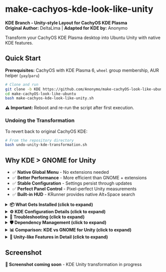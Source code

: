 # make-cachyos-kde-look-like-unity

**KDE Branch - Unity-style Layout for CachyOS KDE Plasma**  
**Original Author:** DeltaLima | **Adapted for KDE by:** Anonymo

Transform your CachyOS KDE Plasma desktop into Ubuntu Unity with native KDE features.

## Quick Start

**Prerequisites:** CachyOS with KDE Plasma 6, `wheel` group membership, AUR helper (`yay`/`paru`)

```bash
# Clone and run
git clone -b KDE https://github.com/Anonymo/make-cachyOS-look-like-ubuntu.git
cd make-cachyOS-look-like-ubuntu
bash make-cachyos-kde-look-like-unity.sh
```

**⚠️ Important:** Reboot and re-run the script after first execution.

### Undoing the Transformation

To revert back to original CachyOS KDE:

```bash
# From the repository directory
bash undo-unity-kde-transformation.sh
```

## Why KDE > GNOME for Unity

- ✅ **Native Global Menu** - No extensions needed
- ✅ **Better Performance** - More efficient than GNOME + extensions  
- ✅ **Stable Configuration** - Settings persist through updates
- ✅ **Perfect Panel Control** - Pixel-perfect Unity measurements
- ✅ **Built-in HUD** - KRunner provides native Alt+Space search

<details>
<summary><strong>📦 What Gets Installed (click to expand)</strong></summary>

### Official Repository Packages
- Ubuntu fonts, Liberation fonts, Noto fonts
- Plymouth for boot splash
- Thunderbird email client, Konsole terminal
- rofi-wayland alternative launcher

### AUR Packages
- `ttf-ms-fonts` - Microsoft core fonts
- `yaru-gtk-theme`, `yaru-icon-theme`, `yaru-sound-theme` - Ubuntu Yaru themes
- `latte-dock` - Unity-style dock with 48px icons
- `appmenu-gtk-module-git` - Global menu support for GTK apps
- `libdbusmenu-*` - DBus menu libraries
- `ubuntu-wallpapers` - Authentic Ubuntu wallpaper collection
- `libreoffice-style-yaru-fullcolor` - Yaru-styled LibreOffice icons

### Optional KDE Yaru Theming
- `kvantum` - Advanced theming engine for KDE
- **KvYaru-Colors** - Yaru-style themes specifically designed for KDE/Plasma
  - **Author:** Gabriel Pöl (GabePoel)  
  - **License:** GPL-3.0  
  - **Our Fork:** https://github.com/Anonymo/KvYaru-Colors (primary source)
  - **Original:** https://github.com/GabePoel/KvYaru-Colors (fallback)
  - Creates attribution file with commit tracking for proper credit
  - Activated via Kvantum Manager

</details>

<details>
<summary><strong>⚙️ KDE Configuration Details (click to expand)</strong></summary>

### Panel Layout
- **Top Panel (24px height)**
  - Application menu widget
  - Global menu bar (native KDE)
  - System tray and clock
  
- **Left Dock (Latte Dock)**
  - 48px icon size (Unity-style)
  - Unity-style indicators
  - Applications launcher at top
  - Intelligent auto-hide

### Window Management
- Window buttons on left: Close, Minimize, Maximize
- Borderless maximized windows
- Global menu integration (native)

### Keyboard Shortcuts
- **Super key**: Application dashboard
- **Alt+Space**: KRunner (HUD-like search)
- **Ctrl+Alt+T**: Terminal

</details>

<details>
<summary><strong>🔧 Troubleshooting (click to expand)</strong></summary>

### Global Menu Not Working
**Issue:** GTK apps don't show global menu  
**Solution:** Ensure environment variables are set:
```bash
export GTK_MODULES=appmenu-gtk-module
export UBUNTU_MENUPROXY=1
```

### Bootloader Support (Optional)
The script will ask if you want to configure bootloader for quiet splash:
- **GRUB:** Automatically configured
- **systemd-boot:** Manual instructions for `/boot/loader/entries/`
- **rEFInd:** Manual instructions for `/boot/refind_linux.conf`
- **Limine:** Manual instructions for `/boot/limine.cfg`

### Group Membership
**Issue:** "not in sudo group" error  
**Solution:** `su -c "usermod -aG wheel $USER"`

### Latte Dock Not Starting
**Solutions:**
1. Start manually: `latte-dock --layout Unity &`
2. Check errors: `latte-dock --debug`
3. Restart Plasma: `kquitapp5 plasmashell && kstart5 plasmashell`

### KvYaru-Colors Theme Not Working
1. Open Kvantum Manager: `kvantummanager`
2. Select a Yaru theme variant
3. Go to System Settings > Appearance > Application Style > Kvantum
4. Restart applications

</details>


<details>
<summary><strong>🛡️ Dependency Management (click to expand)</strong></summary>

To ensure reliability and avoid issues with external repositories going offline, this project uses a **fork-first** strategy:

### External Dependencies Strategy
- **Primary Source:** Our forked repositories under `github.com/Anonymo/`
- **Fallback:** Original repositories as backup if our fork is unavailable
- **Attribution:** Full credit maintained to original authors with proper licensing

### KvYaru-Colors Dependency
- We maintain a fork at `https://github.com/Anonymo/KvYaru-Colors`
- Original by Gabriel Pöl: `https://github.com/GabePoel/KvYaru-Colors`
- Script tries our fork first, falls back to original if needed
- This ensures continued functionality even if external repositories change

### AUR Package Backups
- All AUR packages are backed up in `aur-backups/` directory
- PKGBUILDs stored locally for offline building if AUR is unavailable
- Backup script: `backup-aur-packages.sh` (run periodically to update)
- Covers all project dependencies: themes, fonts, extensions, wallpapers
- Manual installation possible via `makepkg -si` from backup directories

</details>

<details>
<summary><strong>📊 Comparison: KDE vs GNOME for Unity (click to expand)</strong></summary>

| Feature | KDE | GNOME |
|---------|-----|-------|
| Global Menu | Native ✅ | Extension (unstable) ⚠️ |
| Panel Customization | Native ✅ | Limited ⚠️ |
| Dock | Latte Dock ✅ | Dash-to-Dock extension ⚠️ |
| HUD | KRunner (native) ✅ | gnome-hud (3rd party) ⚠️ |
| Stability | High ✅ | Medium with extensions ⚠️ |
| Performance | Better ✅ | Slower with extensions ⚠️ |

**KDE Plasma makes a better Unity clone than GNOME because global menus and panel customization are native features!**

</details>

<details>
<summary><strong>🎯 Unity-like Features in Detail (click to expand)</strong></summary>

### Native Global Menu
- **Built-in KDE Feature**: No extensions needed
- **Full Application Support**: Works with Qt and GTK apps
- **Panel Integration**: Menus appear in top panel (24px height)
- **Window Title**: Shows in panel for maximized windows

### HUD Functionality via KRunner
- **Alt+Space**: Opens KRunner for HUD-like search
- **Application Search**: Find apps, files, and settings
- **Command Execution**: Run commands directly
- **Native KDE Feature**: Stable and integrated

### Unity-style Dock (Latte)
- **48px Icons**: Unity-standard icon size
- **Left Positioning**: Classic Unity dock placement  
- **Intelligent Hide**: Auto-hides when windows overlap
- **Unity Indicators**: Running app indicators

</details>

## Screenshot

**📸 Screenshot coming soon** - KDE Unity transformation in progress